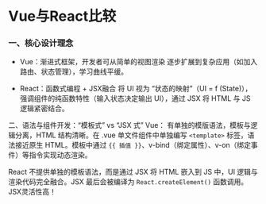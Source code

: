 # Vue与React比较

### 一、核心设计理念
* Vue：渐进式框架，开发者可从简单的视图渲染 逐步扩展到复杂应用（如加入路由、状态管理），学习曲线平缓。

* React：函数式编程 + JSX融合
将 UI 视为 “状态的映射”（UI = f (State)），强调组件的纯函数特性（输入状态决定输出 UI），通过 JSX 将 HTML 与 JS 逻辑紧密结合。

二、语法与组件开发：“模板式” vs “JSX 式”
Vue：
有单独的模版语法，模板与逻辑分离，HTML 结构清晰。在 .vue 单文件组件中单独编写 `<template>` 标签，语法接近原生 HTML。模板中通过 `{{ 插值 }}`、v-bind（绑定属性）、v-on（绑定事件）等指令实现动态渲染。


React 不提供单独的模板语法，而是通过 JSX 将 HTML 嵌入到 JS 中，UI 逻辑与渲染代码完全融合。JSX 最后会被编译为 `React.createElement()` 函数调用。JSX灵活性高！

